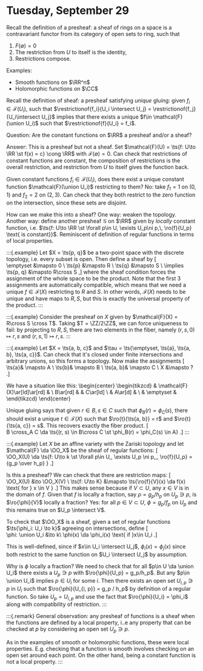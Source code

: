 # Tuesday, September 29

Recall the definition of a presheaf: a sheaf of rings on a space is a contravariant functor from its category of open sets to ring, such that

1. $F(\emptyset) = 0$
2. The restriction from $U$ to itself is the identity,
3. Restrictions compose.

Examples:

- Smooth functions on $\RR^n$
- Holomorphic functions on $\CC$

Recall the definition of sheaf: a presheaf satisfying *unique* gluing: given $f_i \in \mathcal{F}(U_i)$, such that $\restrictionof{f_i}{U_i \intersect U_j} = \restrictionof{f_j}{U_i\intersect U_j}$ implies that there exists a unique $f\in \mathcal{F}(\union U_i)$ such that $\restrictionof{f}{U_i} = f_i$.

Question:
Are the constant functions on $\RR$ a presheaf and/or a sheaf?

Answer:
This is a presheaf but not a sheaf.
Set $\mathcal{F}(U) = \ts{f: U\to \RR \st f(x) = c} \cong \RR$ with $\mathcal{F}(\emptyset) = 0$.
Can check that restrictions of constant functions are constant, the composition of restrictions is the overall restriction, and restriction from $U$ to itself gives the function back.

Given constant functions $f_i \in \mathcal{F}(U_i)$, does there exist a unique constant function $\mathcal{F}(\union U_i)$ restricting to them?
No: take $f_1 = 1$ on $(0, 1)$ and $f_2 = 2$ on $(2, 3)$.
Can check that they both restrict to the zero function on the intersection, since these sets are disjoint.

How can we make this into a sheaf?
One way: weaken the topology.
Another way: define another presheaf $\mathcal{G}$ on $\RR$ given by *locally* constant function, i.e. $\ts{f: U\to \RR \st \forall p\in U, \exists U_p\ni p,\, \ro{f}{U_p} \text{ is constant}}$.
Reminiscent of definition of regular functions in terms of local properties.

:::{.example}
Let $X = \ts{p, q}$ be a two-point space with the discrete topology, i.e. every subset is open.
Then define a sheaf by
\[  
\emptyset &\mapsto 0 \\
\ts{p} &\mapsto R \\
\ts{q} &\mapsto S \\
\implies \ts{p, q} &\mapsto R\cross S
,\]
where the sheaf condition forces the assignment of the whole space to be the product.
Note that the first 3 assignments are automatically compatible, which means that we need a unique $f\in \mathcal{F}(X)$ restricting to $R$ and $S$.
In other words, $\mathcal{F}(X)$ needs to be unique and have maps to $R, S$, but this is exactly the universal property of the product.
:::

:::{.example}
Consider the presheaf on $X$ given by $\mathcal{F}(X) = R\cross S \cross T$.
Taking $T = \ZZ/2\ZZ$, we can force uniqueness to fail: by projecting to $R, S$, there are two elements in the fiber, namely $(r,s,0)\mapsto r,s$ and $(r,s,1)\mapsto r,s$.
:::

:::{.example}
Let $X = \ts{a, b, c}$ and $\tau = \ts{\emptyset, \ts{a}, \ts{a, b}, \ts{a, c}}$.
Can check that it's closed under finite intersections and arbitrary unions, so this forms a topology.
Now make the assignments
\[  
\ts{a}& \mapsto A \\
\ts{b}& \mapsto B \\
\ts{a, b}& \mapsto C \\
X &\mapsto ?
.\]

We have a situation like this:
\begin{center}
\begin{tikzcd}
& \mathcal{F}(X)\ar[ld]\ar[rd] & \\
B\ar[rd] & & C\ar[ld] \\
& A\ar[d] & \\
& \emptyset &
\end{tikzcd}
\end{center}

Unique gluing says that given $r\in B, s\in C$ such that $\phi_B(r) = \phi_C(s)$, there should exist a unique $t\in \mathcal{F}(X)$ such that $\ro{t}{\ts{a, b}} = r$ and $\ro{t}{\ts{a, c}} = s$.
This recovers exactly the fiber product.
\[  
B \cross_A C \da \ts{(r, s) \in B\cross C \st \phi_B(r) = \phi_C(s) \in A}
.\]
:::

:::{.example}
Let $X$ be an affine variety with the Zariski topology and let $\mathcal{F} \da \OO_X$ be the sheaf of regular functions:
\[  
\OO_X(U) \da \ts{f: U\to k \st \forall p\in U,\, \exists U_p \ni p,\,\, \ro{f}{U_p} ={g_p \over h_p} }
.\]

Is this a presheaf?
We can check that there are restriction maps:
\[  
\OO_X(U) &\to \OO_X(V) \\
\ts{f: U\to K} &\mapsto \ts{\ro{f}{V}(x) \da f(x) \text{ for } x \in V }
.\]
This makes sense because if $V\subset U$, any $x\in V$ is in the domain of $f$.
Given that $f$ is locally a fraction, say $\rho = g_p / h_p$ on $U_p \ni p$, is $\ro{\phi}{V}$ locally a fraction?
Yes: for all $p\in V\subset U$, $\phi = g_p / f_p$ on $U_p$ and this remains true on $U_p \intersect V$.

To check that $\OO_X$ is a sheaf, given a set of regular functions $\ts{\phi_i: U_i \to k}$ agreeing on intersections, define
\[  
\phi: \union U_i &\to k\\
\phi(x) \da \phi_i(x) \text{ if }x\in U_i
.\]

This is well-defined, since if $x\in U_i \intersect U_j$, $\phi_i(x) = \phi_j(x)$ since both restrict to the same function on $U_i \intersect U_j$ by assumption.

Why is $\phi$ locally a fraction?
We need to check that for all $p\in U \da \union U_i$ there exists a $U_p \ni p$ with $\ro{\phi}{U_p} = g_p/h_p$.
But any $p\in \union U_i$ implies $p\in U_i$ for some $i$.
Then there exists an open set $U_{i, p} \ni p$ in $U_i$ such that $\ro{\phi}{U_{i, p}} = g_p / h_p$ by definition of a regular function.
So take $U_p = U_{i, p}$ and use the fact that $\ro{\phi}{U_i} = \phi_i$ along with compatibility of restriction.
:::


:::{.remark}
General observation: any presheaf of functions is a sheaf when the functions are defined by a local property, i..e any property that can be checked at $p$ by considering an open set $U_p \ni p$.

As in the examples of smooth or holomorphic functions, these were local properties.
E.g. checking that a function is smooth involves checking on an open set around each point.
On the other hand, being a constant function is not a local property.
:::


